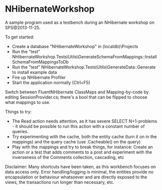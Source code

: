 ﻿NHibernateWorkshop
==================
A sample program used as a testbench during an NHibernate workshop on SPS@2013-11-25.

To get started:
* Create a database "NHibernateWorkshop" in (localdb)\Projects
* Run the "test" NHibernateWorkshop.Tests\Utils\GenerateSchemaFromMappings::InstallSchemaFromMappingsToDb
* Run the "test" NHibernateWorkshop.Tests\Utils\GenerateData::Generate to install example data
* Fire up NHibernate Profiler
* Start the application normally (Ctrl+F5)

Switch between FluentNHibernate ClassMaps and Mapping-by-code by editing SessionProvider.cs;
there's a bool that can be flipped to choose what mappings to use.

Things to try:
* The Read action needs attention, as it has severe SELECT N+1-problems - it should be possible to run this action with a constant number of queries.
* Try experimenting with the cache, both the entity cache (turn it on in the mappings) and the query cache (use .Cacheable() on the query)
* Play with the mappings and try to break things, for instance: Create an action or a test that adds comments to a post and experiment with
  the inverseness of the Comments collection, cascading, etc

Disclaimer: Many shortcuts have been taken, as this workbench focuses on data access only. Error handling/logging is minimal, the entities
provide no encapsulation or behaviour whatsoever and are directly exposed to the views, the transactions run longer than necessary, etc.